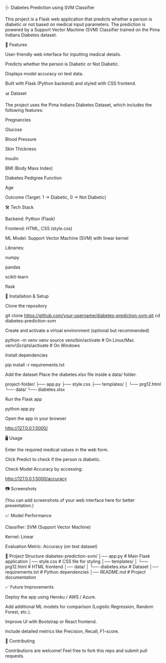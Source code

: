 🩺 Diabetes Prediction using SVM Classifier

This project is a Flask web application that predicts whether a person is diabetic or not based on medical input parameters. The prediction is powered by a Support Vector Machine (SVM) Classifier trained on the Pima Indians Diabetes dataset.

📌 Features

User-friendly web interface for inputting medical details.

Predicts whether the person is Diabetic or Not Diabetic.

Displays model accuracy on test data.

Built with Flask (Python backend) and styled with CSS frontend.

📊 Dataset

The project uses the Pima Indians Diabetes Dataset, which includes the following features:

Pregnancies

Glucose

Blood Pressure

Skin Thickness

Insulin

BMI (Body Mass Index)

Diabetes Pedigree Function

Age

Outcome (Target: 1 → Diabetic, 0 → Not Diabetic)

🛠️ Tech Stack

Backend: Python (Flask)

Frontend: HTML, CSS (style.css)

ML Model: Support Vector Machine (SVM) with linear kernel

Libraries:

numpy

pandas

scikit-learn

flask

🚀 Installation & Setup

Clone the repository

git clone https://github.com/your-username/diabetes-prediction-svm.git
cd diabetes-prediction-svm


Create and activate a virtual environment (optional but recommended)

python -m venv venv
source venv/bin/activate   # On Linux/Mac
venv\Scripts\activate      # On Windows


Install dependencies

pip install -r requirements.txt


Add the dataset
Place the diabetes.xlsx file inside a data/ folder.

project-folder/
├── app.py
├── style.css
├── templates/
│   └── prg12.html
└── data/
    └── diabetes.xlsx


Run the Flask app

python app.py


Open the app in your browser

http://127.0.0.1:5000/

🖥️ Usage

Enter the required medical values in the web form.

Click Predict to check if the person is diabetic.

Check Model Accuracy by accessing:

http://127.0.0.1:5000/accuracy

📷 Screenshots

(You can add screenshots of your web interface here for better presentation.)

📈 Model Performance

Classifier: SVM (Support Vector Machine)

Kernel: Linear

Evaluation Metric: Accuracy (on test dataset)

📂 Project Structure
diabetes-prediction-svm/
│── app.py              # Main Flask application
│── style.css           # CSS file for styling
│── templates/
│    └── prg12.html     # HTML frontend
│── data/
│    └── diabetes.xlsx  # Dataset
│── requirements.txt    # Python dependencies
│── README.md           # Project documentation

✅ Future Improvements

Deploy the app using Heroku / AWS / Azure.

Add additional ML models for comparison (Logistic Regression, Random Forest, etc.).

Improve UI with Bootstrap or React frontend.

Include detailed metrics like Precision, Recall, F1-score.

🤝 Contributing

Contributions are welcome! Feel free to fork this repo and submit pull requests.

